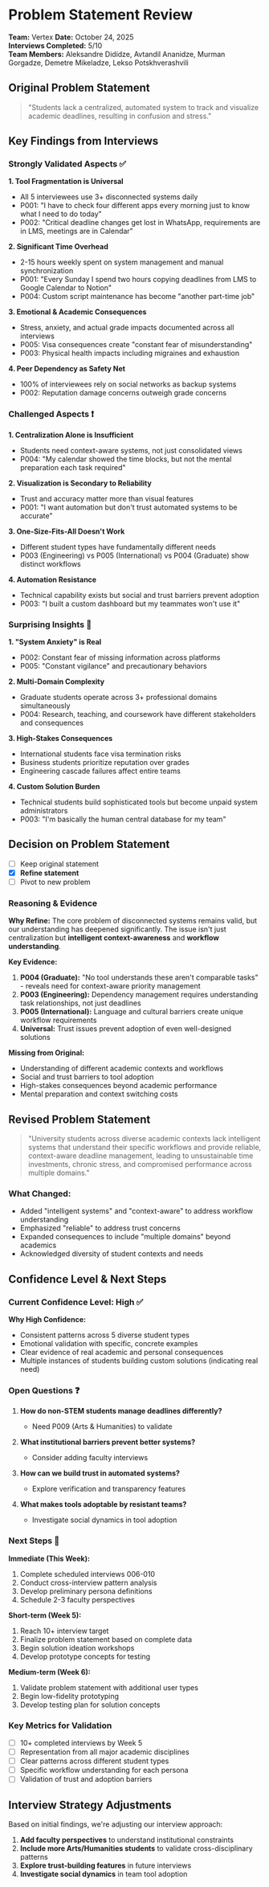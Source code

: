 # Problem Statement Review
**Team:** Vertex
**Date:** October 24, 2025  
**Interviews Completed:** 5/10  
**Team Members:** Aleksandre Dididze, Avtandil Ananidze, Murman Gorgadze, Demetre Mikeladze, Lekso Potskhverashvili
 
## Original Problem Statement
> "Students lack a centralized, automated system to track and visualize academic deadlines, resulting in confusion and stress."
 
## Key Findings from Interviews
 
### Strongly Validated Aspects ✅
 
**1. Tool Fragmentation is Universal**
- All 5 interviewees use 3+ disconnected systems daily
- P001: "I have to check four different apps every morning just to know what I need to do today"
- P002: "Critical deadline changes get lost in WhatsApp, requirements are in LMS, meetings are in Calendar"
 
**2. Significant Time Overhead**
- 2-15 hours weekly spent on system management and manual synchronization
- P001: "Every Sunday I spend two hours copying deadlines from LMS to Google Calendar to Notion"
- P004: Custom script maintenance has become "another part-time job"
 
**3. Emotional & Academic Consequences**
- Stress, anxiety, and actual grade impacts documented across all interviews
- P005: Visa consequences create "constant fear of misunderstanding"
- P003: Physical health impacts including migraines and exhaustion
 
**4. Peer Dependency as Safety Net**
- 100% of interviewees rely on social networks as backup systems
- P002: Reputation damage concerns outweigh grade concerns
 
### Challenged Aspects ❗
 
**1. Centralization Alone is Insufficient**
- Students need context-aware systems, not just consolidated views
- P004: "My calendar showed the time blocks, but not the mental preparation each task required"
 
**2. Visualization is Secondary to Reliability**
- Trust and accuracy matter more than visual features
- P001: "I want automation but don't trust automated systems to be accurate"
 
**3. One-Size-Fits-All Doesn't Work**
- Different student types have fundamentally different needs
- P003 (Engineering) vs P005 (International) vs P004 (Graduate) show distinct workflows
 
**4. Automation Resistance**
- Technical capability exists but social and trust barriers prevent adoption
- P003: "I built a custom dashboard but my teammates won't use it"
 
### Surprising Insights 🎯
 
**1. "System Anxiety" is Real**
- P002: Constant fear of missing information across platforms
- P005: "Constant vigilance" and precautionary behaviors
 
**2. Multi-Domain Complexity**
- Graduate students operate across 3+ professional domains simultaneously
- P004: Research, teaching, and coursework have different stakeholders and consequences
 
**3. High-Stakes Consequences**
- International students face visa termination risks
- Business students prioritize reputation over grades
- Engineering cascade failures affect entire teams
 
**4. Custom Solution Burden**
- Technical students build sophisticated tools but become unpaid system administrators
- P003: "I'm basically the human central database for my team"
 
## Decision on Problem Statement
 
- [ ] Keep original statement
- [x] **Refine statement**  
- [ ] Pivot to new problem
 
### Reasoning & Evidence
 
**Why Refine:**
The core problem of disconnected systems remains valid, but our understanding has deepened significantly. The issue isn't just centralization but **intelligent context-awareness** and **workflow understanding**.
 
**Key Evidence:**
1. **P004 (Graduate):** "No tool understands these aren't comparable tasks" - reveals need for context-aware priority management
2. **P003 (Engineering):** Dependency management requires understanding task relationships, not just deadlines
3. **P005 (International):** Language and cultural barriers create unique workflow requirements
4. **Universal:** Trust issues prevent adoption of even well-designed solutions
 
**Missing from Original:**
- Understanding of different academic contexts and workflows
- Social and trust barriers to tool adoption
- High-stakes consequences beyond academic performance
- Mental preparation and context switching costs
 
## Revised Problem Statement
 
> "University students across diverse academic contexts lack intelligent systems that understand their specific workflows and provide reliable, context-aware deadline management, leading to unsustainable time investments, chronic stress, and compromised performance across multiple domains."
 
### What Changed:
- Added "intelligent systems" and "context-aware" to address workflow understanding
- Emphasized "reliable" to address trust concerns  
- Expanded consequences to include "multiple domains" beyond academics
- Acknowledged diversity of student contexts and needs
 
## Confidence Level & Next Steps
 
### Current Confidence Level: **High** ✅
 
**Why High Confidence:**
- Consistent patterns across 5 diverse student types
- Emotional validation with specific, concrete examples
- Clear evidence of real academic and personal consequences
- Multiple instances of students building custom solutions (indicating real need)
 
### Open Questions ❓
 
1. **How do non-STEM students manage deadlines differently?**
   - Need P009 (Arts & Humanities) to validate
 
2. **What institutional barriers prevent better systems?**
   - Consider adding faculty interviews
 
3. **How can we build trust in automated systems?**
   - Explore verification and transparency features
 
4. **What makes tools adoptable by resistant teams?**
   - Investigate social dynamics in tool adoption
 
### Next Steps 🚀
 
**Immediate (This Week):**
1. Complete scheduled interviews 006-010
2. Conduct cross-interview pattern analysis
3. Develop preliminary persona definitions
4. Schedule 2-3 faculty perspectives
 
**Short-term (Week 5):**
1. Reach 10+ interview target
2. Finalize problem statement based on complete data
3. Begin solution ideation workshops
4. Develop prototype concepts for testing
 
**Medium-term (Week 6):**
1. Validate problem statement with additional user types
2. Begin low-fidelity prototyping
3. Develop testing plan for solution concepts
 
### Key Metrics for Validation
- [ ] 10+ completed interviews by Week 5
- [ ] Representation from all major academic disciplines
- [ ] Clear patterns across different student types
- [ ] Specific workflow understanding for each persona
- [ ] Validation of trust and adoption barriers
 
## Interview Strategy Adjustments
 
Based on initial findings, we're adjusting our interview approach:
 
1. **Add faculty perspectives** to understand institutional constraints
2. **Include more Arts/Humanities students** to validate cross-disciplinary patterns  
3. **Explore trust-building features** in future interviews
4. **Investigate social dynamics** in team tool adoption

